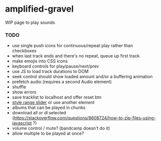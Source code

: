 # amplified-gravel

WIP page to play sounds

### TODO

- use single push icons for continuous/repeat play rather than checkboxes
- when last track ends and there's no repeat, queue up first track
- make emojis into CSS icons
- keyboard controls for play/pause/next/prev
- use JS to load track durations to DOM
- seek control should show loaded amount and/or a buffering animation
- prefetch audio (requires a second Audio element)
- shuffle
- show errors
- save tracklist to localhost and offer reset btn
- [style range slider](https://stackoverflow.com/questions/18389224/how-to-style-html5-range-input-to-have-different-color-before-and-after-slider) or use another element
- albums that can be played in chunks
- download all or dl selected (https://stackoverflow.com/questions/8608724/how-to-zip-files-using-javascript ?)
- volume control / mute? (bandcamp doesn't do it)
- allow multiple to be played at once?
